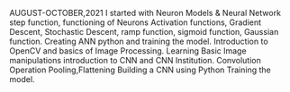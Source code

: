 AUGUST-OCTOBER,2021
I started with Neuron Models & Neural Network step function, functioning of Neurons Activation functions, Gradient Descent, Stochastic Descent, ramp function, sigmoid function, Gaussian function. Creating ANN python and training the model. Introduction to OpenCV and basics of Image Processing. Learning Basic Image manipulations introduction to CNN and CNN Institution. Convolution Operation Pooling,Flattening Building a CNN using Python Training the model.
